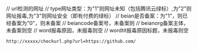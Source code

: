 <!--
/*
 * @Author: wkiwi
 * @Email: w_kiwi@163.com
 * @Date: 2020-12-28 10:04:06
 * @LastEditors: wkiwi
 * @LastEditTime: 2021-01-18 11:13:47
 */
-->


// url检测的网址
// type网址类型：为"1"则网址未知（包括腾讯云绿标）,为"2"则网址报毒,为"3"则网址安全（即有付费的绿标）
// beian是否备案：为"1"，则已经备案为"0"，则未备案
// beiancode备案号，未备案则
// beianorg备案主体，未备案则空
// word报毒原因，未报毒则空
// wordtit报毒原因标题，未报毒则空

```
http://xxxxx/checkurl.php?url=https://github.com/

```